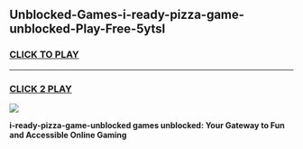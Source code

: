
## Unblocked-Games-i-ready-pizza-game-unblocked-Play-Free-5ytsl
<h3>
<a href="https://premium76.site?title=i-ready-pizza-game-unblocked&ref=23A">CLICK TO PLAY</a></h3>
<hr>

<h3>
<a href="https://premium76.site?title=i-ready-pizza-game-unblocked&ref=23A">CLICK 2 PLAY</a>
  
</h3>

<a href="https://premium76.site?title=i-ready-pizza-game-unblocked&ref=23A"><img src="https://clearcache.store/games.png"></a>


**i-ready-pizza-game-unblocked games unblocked: Your Gateway to Fun and Accessible Online Gaming**
